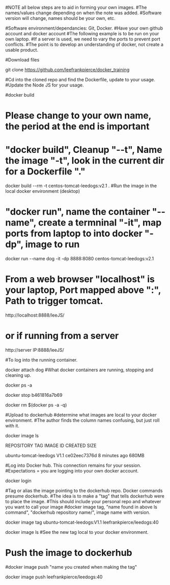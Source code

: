 #NOTE all below steps are to aid in forming your own images. 
#The names/values change depending on when the note was added. 
#Software version will change, names should be your own, etc.

#Software environment/dependancies: Git, Docker.
#Have your own github account and docker account
#The following example is to be run on your own laptop.
#If a server is used, we need to vary the ports to prevent port conflicts.
#The point is to develop an understanding of docker, not create a usable product.

#Download files

git clone https://github.com/leefrankpierce/docker_training

#Cd into the cloned repo and find the Dockerfile, update to your usage. 
#Update the Node JS for your usage.

#docker build
# Please change to your own name, the period at the end is important
# "docker build", Cleanup "--t", Name the image "-t", look in the current dir for a Dockerfile "."

docker build --rm -t centos-tomcat-leedogs:v2.1 . 
#Run the image in the local docker environment (desktop) 
# "docker run", name the container "--name", create a termninal "-it", map ports from laptop to into docker "-dp", image to run

docker run --name dog -it -dp 8888:8080 centos-tomcat-leedogs:v2.1  
# From a web browser "localhost" is your laptop, Port mapped above ":", Path to trigger tomcat.

http://localhost:8888/leeJS/
# or if running from a server

http://server IP:8888/leeJS/

#To log into the running container.

docker attach dog
#What docker containers are running, stopping and cleaning up.

docker ps -a

docker stop b461816a7b69

docker rm $(docker ps -a -q)

#Upload to dockerhub
#determine what images are local to your docker environment.
#The author finds the column names confusing, but just roll with it.

docker image ls

REPOSITORY              TAG       IMAGE ID       CREATED         SIZE

ubuntu-tomcat-leedogs   V1.1      ce02eec7376d   8 minutes ago   680MB

#Log into Docker hub. This connection remains for your session.
#Expectations = you are logging into your own docker account.

docker login 

#Tag or alias the image pointing to the dockerhub repo. Docker commands presume dockerhub. 
#The idea is to make a "tag" that tells dockerhub were to place the image.
#This should include your personal repo and whatever you want to call your image
#docker image tag, "name found in above ls command", "dockerhub repository name/", image name with version. 

docker image tag ubuntu-tomcat-leedogs:V1.1 leefrankpierce/leedogs:40

docker image ls
#See the new tag local to your docker environment.
# Push the image to dockerhub
#docker image push "name you created when making the tag"

docker image push leefrankpierce/leedogs:40
